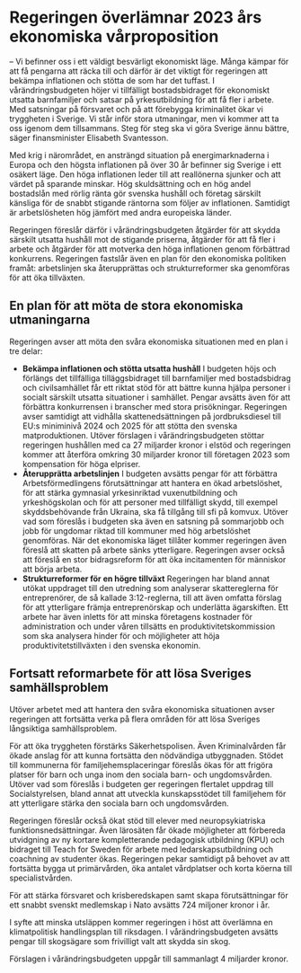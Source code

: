 # Regeringen överlämnar 2023 års ekonomiska vårproposition

– Vi befinner oss i ett väldigt besvärligt ekonomiskt läge. Många kämpar för att få pengarna att räcka till och därför är det viktigt för regeringen att bekämpa inflationen och stötta de som har det tuffast. I vårändringsbudgeten höjer vi tillfälligt bostadsbidraget för ekonomiskt utsatta barnfamiljer och satsar på yrkesutbildning för att få fler i arbete. Med satsningar på försvaret och på att förebygga kriminalitet ökar vi tryggheten i Sverige. Vi står inför stora utmaningar, men vi kommer att ta oss igenom dem tillsammans. Steg för steg ska vi göra Sverige ännu bättre, säger finansminister Elisabeth Svantesson.

Med krig i närområdet, en ansträngd situation på energimarknaderna i Europa och den högsta inflationen på över 30 år befinner sig Sverige i ett osäkert läge. Den höga inflationen leder till att reallönerna sjunker och att värdet på sparande minskar. Hög skuldsättning och en hög andel bostadslån med rörlig ränta gör svenska hushåll och företag särskilt känsliga för de snabbt stigande räntorna som följer av inflationen. Samtidigt är arbetslösheten hög jämfört med andra europeiska länder.

Regeringen föreslår därför i vårändringsbudgeten åtgärder för att skydda särskilt utsatta hushåll mot de stigande priserna, åtgärder för att få fler i arbete och åtgärder för att motverka den höga inflationen genom förbättrad konkurrens. Regeringen fastslår även en plan för den ekonomiska politiken framåt: arbetslinjen ska återupprättas och strukturreformer ska genomföras för att öka tillväxten.

## En plan för att möta de stora ekonomiska utmaningarna

Regeringen avser att möta den svåra ekonomiska situationen med en plan i tre delar:

* **Bekämpa inflationen och stötta utsatta hushåll**
I budgeten höjs och förlängs det tillfälliga tilläggsbidraget till barnfamiljer med bostadsbidrag och civilsamhället får ett riktat stöd för att bättre kunna hjälpa personer i socialt särskilt utsatta situationer i samhället. Pengar avsätts även för att förbättra konkurrensen i branscher med stora prisökningar. Regeringen avser samtidigt att vidhålla skattenedsättningen på jordbruksdiesel till EU:s miniminivå 2024 och 2025 för att stötta den svenska matproduktionen. Utöver förslagen i vårändringsbudgeten stöttar regeringen hushållen med ca 27 miljarder kronor i elstöd och regeringen kommer att återföra omkring 30 miljarder kronor till företagen 2023 som kompensation för höga elpriser.
* **Återupprätta arbetslinjen**
I budgeten avsätts pengar för att förbättra Arbetsförmedlingens förutsättningar att hantera en ökad arbetslöshet, för att stärka gymnasial yrkesinriktad vuxenutbildning och yrkeshögskolan och för att personer med tillfälligt skydd, till exempel skyddsbehövande från Ukraina, ska få tillgång till sfi på komvux. Utöver vad som föreslås i budgeten ska även en satsning på sommarjobb och jobb för ungdomar riktad till kommuner med hög arbetslöshet genomföras. När det ekonomiska läget tillåter kommer regeringen även föreslå att skatten på arbete sänks ytterligare. Regeringen avser också att föreslå en stor bidragsreform för att öka incitamenten för människor att börja arbeta.
* **Strukturreformer för en högre tillväxt**
Regeringen har bland annat utökat uppdraget till den utredning som analyserar skattereglerna för entreprenörer, de så kallade 3:12\-reglerna, till att även omfatta förslag för att ytterligare främja entreprenörskap och underlätta ägarskiften. Ett arbete har även inletts för att minska företagens kostnader för administration och under våren tillsätts en produktivitetskommission som ska analysera hinder för och möjligheter att höja produktivitetstillväxten i den svenska ekonomin.

## Fortsatt reformarbete för att lösa Sveriges samhällsproblem

Utöver arbetet med att hantera den svåra ekonomiska situationen avser regeringen att fortsätta verka på flera områden för att lösa Sveriges långsiktiga samhällsproblem.

För att öka tryggheten förstärks Säkerhetspolisen. Även Kriminalvården får ökade anslag för att kunna fortsätta den nödvändiga utbyggnaden. Stödet till kommunerna för familjehemsplaceringar föreslås ökas för att frigöra platser för barn och unga inom den sociala barn\- och ungdomsvården. Utöver vad som föreslås i budgeten ger regeringen flertalet uppdrag till Socialstyrelsen, bland annat att utveckla kunskapsstödet till familjehem för att ytterligare stärka den sociala barn och ungdomsvården.

Regeringen föreslår också ökat stöd till elever med neuropsykiatriska funktionsnedsättningar. Även lärosäten får ökade möjligheter att förbereda utvidgning av ny kortare kompletterande pedagogisk utbildning (KPU) och bidraget till Teach for Sweden för arbete med ledarskapsutbildning och coachning av studenter ökas. Regeringen pekar samtidigt på behovet av att fortsätta bygga ut primärvården, öka antalet vårdplatser och korta köerna till specialistvården.

För att stärka försvaret och krisberedskapen samt skapa förutsättningar för ett snabbt svenskt medlemskap i Nato avsätts 724 miljoner kronor i år.

I syfte att minska utsläppen kommer regeringen i höst att överlämna en klimatpolitisk handlingsplan till riksdagen. I vårändringsbudgeten avsätts pengar till skogsägare som frivilligt valt att skydda sin skog.

Förslagen i vårändringsbudgeten uppgår till sammanlagt 4 miljarder kronor.
